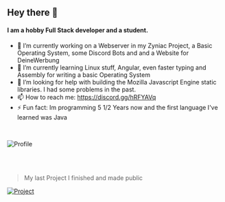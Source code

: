 ## Hey there 👋

#### I am a hobby Full Stack developer and a student.

- 🔭 I’m currently working on a Webserver in my Zyniac Project, a Basic Operating System, some Discord Bots and and a Website for DeineWerbung
- 🌱 I’m currently learning Linux stuff, Angular, even faster typing and Assembly for writing a basic Operating System
- 🤔 I’m looking for help with building the Mozilla Javascript Engine static libraries. I had some problems in the past.
- 📫 How to reach me: https://discord.gg/hRFYAVq
- ⚡ Fun fact: Im programming 5 1/2 Years now and the first language I've learned was Java

<br />

![Profile](https://github-readme-stats.vercel.app/api?username=MMNN321&theme=onedark)

<br />
<br />

> My last Project I finished and made public

[![Project](https://github-readme-stats.vercel.app/api/pin/?username=MMNN321&repo=dw-manager)](https://github.com/MMNN321/dw-manager)
